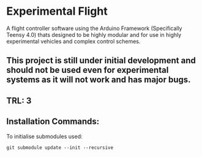 # Experimental Flight
A flight controller software using the Arduino Framework (Specifically Teensy 4.0) thats designed to be highly modular and for use in highly experimental vehicles and complex control schemes.
## **This project is still under initial development and should not be used even for experimental systems as it will not work and has major bugs.**
## TRL: 3
## Installation Commands:
To initialise submodules used: 
```
git submodule update --init --recursive
```
